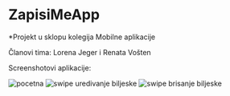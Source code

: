# ZapisiMeApp
*Projekt u sklopu kolegija Mobilne aplikacije

Članovi tima: Lorena Jeger i Renata Vošten


Screenshotovi aplikacije:

![pocetna](https://user-images.githubusercontent.com/57946609/169805954-912bf8fb-e07b-41b1-9417-54e5146fbcb6.png)
![swipe uredivanje biljeske](https://user-images.githubusercontent.com/57946609/169806119-8fb8a57f-f975-444a-bf7b-8ec9f5e39574.png)
![swipe brisanje biljeske](https://user-images.githubusercontent.com/57946609/169806181-01710e6c-a9fe-442f-ac62-e1929cc45265.png)


